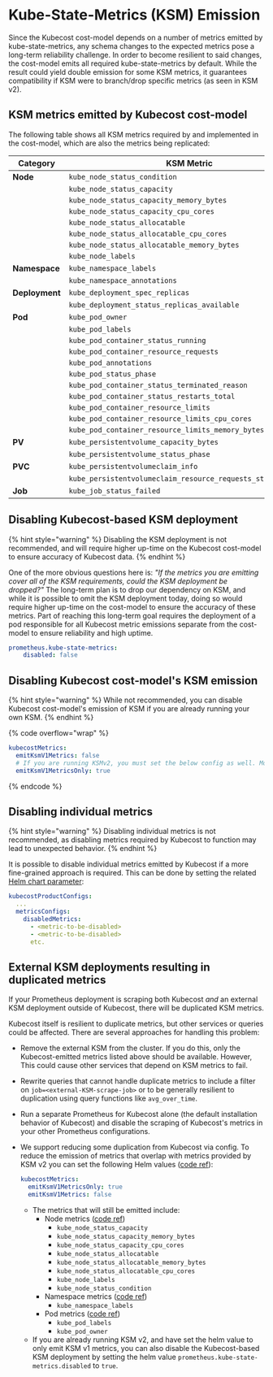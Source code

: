 # Kube-State-Metrics (KSM) Emission

Since the Kubecost cost-model depends on a number of metrics emitted by kube-state-metrics, any schema changes to the expected metrics pose a long-term reliability challenge. In order to become resilient to said changes, the cost-model emits all required kube-state-metrics by default. While the result could yield double emission for some KSM metrics, it guarantees compatibility if KSM were to branch/drop specific metrics (as seen in KSM v2).

## KSM metrics emitted by Kubecost cost-model

The following table shows all KSM metrics required by and implemented in the cost-model, which are also the metrics being replicated:

| Category       | KSM Metric                                                   |
| -------------- | ------------------------------------------------------------ |
| **Node**       | `kube_node_status_condition`                                 |
|                | `kube_node_status_capacity`                                  |
|                | `kube_node_status_capacity_memory_bytes`                     |
|                | `kube_node_status_capacity_cpu_cores`                        |
|                | `kube_node_status_allocatable`                               |
|                | `kube_node_status_allocatable_cpu_cores`                     |
|                | `kube_node_status_allocatable_memory_bytes`                  |
|                | `kube_node_labels`                                           |
| **Namespace**  | `kube_namespace_labels`                                      |
|                | `kube_namespace_annotations`                                 |
| **Deployment** | `kube_deployment_spec_replicas`                              |
|                | `kube_deployment_status_replicas_available`                  |
| **Pod**        | `kube_pod_owner`                                             |
|                | `kube_pod_labels`                                            |
|                | `kube_pod_container_status_running`                          |
|                | `kube_pod_container_resource_requests`                       |
|                | `kube_pod_annotations`                                       |
|                | `kube_pod_status_phase`                                      |
|                | `kube_pod_container_status_terminated_reason`                |
|                | `kube_pod_container_status_restarts_total`                   |
|                | `kube_pod_container_resource_limits`                         |
|                | `kube_pod_container_resource_limits_cpu_cores`               |
|                | `kube_pod_container_resource_limits_memory_bytes`            |
| **PV**         | `kube_persistentvolume_capacity_bytes`                       |
|                | `kube_persistentvolume_status_phase`                         |
| **PVC**        | `kube_persistentvolumeclaim_info`                            |
|                | `kube_persistentvolumeclaim_resource_requests_storage_bytes` |
| **Job**        | `kube_job_status_failed`                                     |

## Disabling Kubecost-based KSM deployment

{% hint style="warning" %}
Disabling the KSM deployment is not recommended, and will require higher up-time on the Kubecost cost-model to ensure accuracy of Kubecost data.
{% endhint %}

One of the more obvious questions here is: _"If the metrics you are emitting cover all of the KSM requirements, could the KSM deployment be dropped?"_ The long-term plan is to drop our dependency on KSM, and while it is possible to omit the KSM deployment today, doing so would require higher up-time on the cost-model to ensure the accuracy of these metrics. Part of reaching this long-term goal requires the deployment of a pod responsible for all Kubecost metric emissions separate from the cost-model to ensure reliability and high uptime.

```yaml
prometheus.kube-state-metrics:
    disabled: false
```

## Disabling Kubecost cost-model's KSM emission

{% hint style="warning" %}
While not recommended, you can disable Kubecost cost-model's emission of KSM if you are already running your own KSM.
{% endhint %}

{% code overflow="wrap" %}
```yaml
kubecostMetrics:
  emitKsmV1Metrics: false
  # If you are running KSMv2, you must set the below config as well. More details below.
  emitKsmV1MetricsOnly: true
```
{% endcode %}

## Disabling individual metrics

{% hint style="warning" %}
Disabling individual metrics is not recommended, as disabling metrics required by Kubecost to function may lead to unexpected behavior.
{% endhint %}

It is possible to disable individual metrics emitted by Kubecost if a more fine-grained approach is required. This can be done by setting the related [Helm chart parameter](https://github.com/kubecost/cost-analyzer-helm-chart/blob/f9a8f3326a540e1b0ece714c52f100fa085bf0b8/cost-analyzer/values.yaml#L928-L929):

```yaml
kubecostProductConfigs:
  ...
  metricsConfigs:
    disabledMetrics:
      - <metric-to-be-disabled>
      - <metric-to-be-disabled>
      etc.
```

## External KSM deployments resulting in duplicated metrics

If your Prometheus deployment is scraping both Kubecost _and_ an external KSM deployment outside of Kubecost, there will be duplicated KSM metrics.

Kubecost itself is resilient to duplicate metrics, but other services or queries could be affected. There are several approaches for handling this problem:

* Remove the external KSM from the cluster. If you do this, only the Kubecost-emitted metrics listed above should be available. However, This could cause other services that depend on KSM metrics to fail.
* Rewrite queries that cannot handle duplicate metrics to include a filter on `job=<external-KSM-scrape-job>` or to be generally resilient to duplication using query functions like `avg_over_time`.
* Run a separate Prometheus for Kubecost alone (the default installation behavior of Kubecost) and disable the scraping of Kubecost's metrics in your other Prometheus configurations.
*   We support reducing some duplication from Kubecost via config. To reduce the emission of metrics that overlap with metrics provided by KSM v2 you can set the following Helm values ([code ref](https://github.com/kubecost/cost-model/blob/0a0793ec040013fe44c058ff37f032449a2f1191/pkg/metrics/kubemetrics.go#L110-L123)):

    ```yaml
    kubecostMetrics:
      emitKsmV1MetricsOnly: true
      emitKsmV1Metrics: false
    ```

    * The metrics that will still be emitted include:
      * Node metrics ([code ref](https://github.com/kubecost/cost-model/blob/0a0793ec040013fe44c058ff37f032449a2f1191/pkg/metrics/nodemetrics.go#L30-L57))
        * `kube_node_status_capacity`
        * `kube_node_status_capacity_memory_bytes`
        * `kube_node_status_capacity_cpu_cores`
        * `kube_node_status_allocatable`
        * `kube_node_status_allocatable_memory_bytes`
        * `kube_node_status_allocatable_cpu_cores`
        * `kube_node_labels`
        * `kube_node_status_condition`
      * Namespace metrics ([code ref](https://github.com/kubecost/cost-model/blob/0a0793ec040013fe44c058ff37f032449a2f1191/pkg/metrics/namespacemetrics.go#L121-L129))
        * `kube_namespace_labels`
      * Pod metrics ([code ref](https://github.com/kubecost/cost-model/blob/0a0793ec040013fe44c058ff37f032449a2f1191/pkg/metrics/podlabelmetrics.go#L51-L60))
        * `kube_pod_labels`
        * `kube_pod_owner`
    * If you are already running KSM v2, and have set the helm value to only emit KSM v1 metrics, you can also disable the Kubecost-based KSM deployment by setting the helm value `prometheus.kube-state-metrics.disabled` to `true`.
